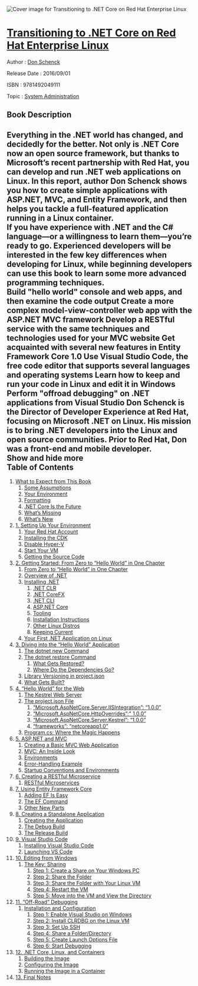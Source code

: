 ![Cover image for Transitioning to .NET Core on Red Hat Enterprise Linux](https://imgdetail.ebookreading.net/cover/cover/system_admin/EB9781492049111.jpg)

[Transitioning to .NET Core on Red Hat Enterprise Linux](https://ebookreading.net/view/book/Transitioning+to+.NET+Core+on+Red+Hat+Enterprise+Linux-EB9781492049111_1.html "Transitioning to .NET Core on Red Hat Enterprise Linux")
====================================================================================================================

Author : [Don Schenck](https://ebookreading.net/search/author/Don+Schenck)

Release Date : 2016/09/01

ISBN : 9781492049111

Topic : [System Administration](https://ebookreading.net/search/category/system-administration)

Book Description
-----------------

Everything in the .NET world has changed, and decidedly for the better. Not only is .NET Core now an open source framework, but thanks to Microsoft’s recent partnership with Red Hat, you can develop and run .NET web applications on Linux. In this report, author Don Schenck shows you how to create simple applications with ASP.NET, MVC, and Entity Framework, and then helps you tackle a full-featured application running in a Linux container.             
                 If you have experience with .NET and the C# language—or a willingness to learn them—you’re ready to go. Experienced developers will be interested in the few key differences when developing for Linux, while beginning developers can use this book to learn some more advanced programming techniques.             
   Build "hello world" console and web apps, and then examine the code output  Create a more complex model-view-controller web app with the ASP.NET MVC framework  Develop a RESTful service with the same techniques and technologies used for your MVC website  Get acquainted with several new features in Entity Framework Core 1.0  Use Visual Studio Code, the free code editor that supports several languages and operating systems  Learn how to keep and run your code in Linux and edit it in Windows  Perform "offroad debugging" on .NET applications from Visual Studio                Don Schenck is the Director of Developer Experience at Red Hat, focusing on Microsoft .NET on Linux. His mission is to bring .NET developers into the Linux and open source communities. Prior to Red Hat, Don was a front-end and mobile developer.             
        Show and hide more                
Table of Contents
-----------------

1. [What to Expect from This Book](https://ebookreading.net/view/book/Transitioning+to+.NET+Core+on+Red+Hat+Enterprise+Linux-EB9781492049111_5.html#idm139933622889600)
    1. [Some Assumptions](https://ebookreading.net/view/book/Transitioning+to+.NET+Core+on+Red+Hat+Enterprise+Linux-EB9781492049111_5.html#idm139933622847888)
    1. [Your Environment](https://ebookreading.net/view/book/Transitioning+to+.NET+Core+on+Red+Hat+Enterprise+Linux-EB9781492049111_5.html#idm139933622058592)
    1. [Formatting](https://ebookreading.net/view/book/Transitioning+to+.NET+Core+on+Red+Hat+Enterprise+Linux-EB9781492049111_5.html#idm139933622851472)
    1. [.NET Core Is the Future](https://ebookreading.net/view/book/Transitioning+to+.NET+Core+on+Red+Hat+Enterprise+Linux-EB9781492049111_5.html#idm139933619125056)
    1. [What’s Missing](https://ebookreading.net/view/book/Transitioning+to+.NET+Core+on+Red+Hat+Enterprise+Linux-EB9781492049111_5.html#idm139933619124768)
    1. [What’s New](https://ebookreading.net/view/book/Transitioning+to+.NET+Core+on+Red+Hat+Enterprise+Linux-EB9781492049111_5.html#idm139933618430592)
1. [1. Setting Up Your Environment](https://ebookreading.net/view/book/Transitioning+to+.NET+Core+on+Red+Hat+Enterprise+Linux-EB9781492049111_6.html#setting_up_your_env)
    1. [Your Red Hat Account](https://ebookreading.net/view/book/Transitioning+to+.NET+Core+on+Red+Hat+Enterprise+Linux-EB9781492049111_6.html#idm139933622897360)
    1. [Installing the CDK](https://ebookreading.net/view/book/Transitioning+to+.NET+Core+on+Red+Hat+Enterprise+Linux-EB9781492049111_6.html#idm139933622572608)
    1. [Disable Hyper-V](https://ebookreading.net/view/book/Transitioning+to+.NET+Core+on+Red+Hat+Enterprise+Linux-EB9781492049111_6.html#idm139933618442448)
    1. [Start Your VM](https://ebookreading.net/view/book/Transitioning+to+.NET+Core+on+Red+Hat+Enterprise+Linux-EB9781492049111_6.html#idm139933618436480)
    1. [Getting the Source Code](https://ebookreading.net/view/book/Transitioning+to+.NET+Core+on+Red+Hat+Enterprise+Linux-EB9781492049111_6.html#idm139933618242672)
1. [2. Getting Started: From Zero to “Hello World” in One Chapter](https://ebookreading.net/view/book/Transitioning+to+.NET+Core+on+Red+Hat+Enterprise+Linux-EB9781492049111_7.html#idm139933618191680)
    1. [From Zero to “Hello World” in One Chapter](https://ebookreading.net/view/book/Transitioning+to+.NET+Core+on+Red+Hat+Enterprise+Linux-EB9781492049111_7.html#idm139933618237216)
    1. [Overview of .NET](https://ebookreading.net/view/book/Transitioning+to+.NET+Core+on+Red+Hat+Enterprise+Linux-EB9781492049111_7.html#idm139933618199584)
    1. [Installing .NET](https://ebookreading.net/view/book/Transitioning+to+.NET+Core+on+Red+Hat+Enterprise+Linux-EB9781492049111_7.html#idm139933618193376)
        1. [.NET CLR  ](https://ebookreading.net/view/book/Transitioning+to+.NET+Core+on+Red+Hat+Enterprise+Linux-EB9781492049111_7.html#idm139933618231328)
        1. [.NET CoreFX ](https://ebookreading.net/view/book/Transitioning+to+.NET+Core+on+Red+Hat+Enterprise+Linux-EB9781492049111_7.html#idm139933618229552)
        1. [.NET CLI](https://ebookreading.net/view/book/Transitioning+to+.NET+Core+on+Red+Hat+Enterprise+Linux-EB9781492049111_7.html#idm139933618226080)
        1. [ASP.NET Core ](https://ebookreading.net/view/book/Transitioning+to+.NET+Core+on+Red+Hat+Enterprise+Linux-EB9781492049111_7.html#idm139933618224176)
        1. [Tooling ](https://ebookreading.net/view/book/Transitioning+to+.NET+Core+on+Red+Hat+Enterprise+Linux-EB9781492049111_7.html#idm139933618221824)
        1. [Installation Instructions](https://ebookreading.net/view/book/Transitioning+to+.NET+Core+on+Red+Hat+Enterprise+Linux-EB9781492049111_7.html#idm139933618216912)
        1. [Other Linux Distros](https://ebookreading.net/view/book/Transitioning+to+.NET+Core+on+Red+Hat+Enterprise+Linux-EB9781492049111_7.html#idm139933618175776)
        1. [Keeping Current](https://ebookreading.net/view/book/Transitioning+to+.NET+Core+on+Red+Hat+Enterprise+Linux-EB9781492049111_7.html#idm139933618119472)
    1. [Your First .NET Application on Linux](https://ebookreading.net/view/book/Transitioning+to+.NET+Core+on+Red+Hat+Enterprise+Linux-EB9781492049111_7.html#idm139933618192752)
1. [3. Diving into the “Hello World” Application](https://ebookreading.net/view/book/Transitioning+to+.NET+Core+on+Red+Hat+Enterprise+Linux-EB9781492049111_8.html#diving_into_the_hel)
    1. [The dotnet new Command](https://ebookreading.net/view/book/Transitioning+to+.NET+Core+on+Red+Hat+Enterprise+Linux-EB9781492049111_8.html#idm139933618057552)
    1. [The dotnet restore Command](https://ebookreading.net/view/book/Transitioning+to+.NET+Core+on+Red+Hat+Enterprise+Linux-EB9781492049111_8.html#idm139933618056896)
        1. [What Gets Restored?](https://ebookreading.net/view/book/Transitioning+to+.NET+Core+on+Red+Hat+Enterprise+Linux-EB9781492049111_8.html#idm139933617946896)
        1. [Where Do the Dependencies Go?](https://ebookreading.net/view/book/Transitioning+to+.NET+Core+on+Red+Hat+Enterprise+Linux-EB9781492049111_8.html#idm139933618010320)
    1. [Library Versioning in project.json](https://ebookreading.net/view/book/Transitioning+to+.NET+Core+on+Red+Hat+Enterprise+Linux-EB9781492049111_8.html#library-versioning)
    1. [What Gets Built?](https://ebookreading.net/view/book/Transitioning+to+.NET+Core+on+Red+Hat+Enterprise+Linux-EB9781492049111_8.html#idm139933617928608)
1. [4. “Hello World” for the Web](https://ebookreading.net/view/book/Transitioning+to+.NET+Core+on+Red+Hat+Enterprise+Linux-EB9781492049111_9.html#hello_world_for_the)
    1. [The Kestrel Web Server](https://ebookreading.net/view/book/Transitioning+to+.NET+Core+on+Red+Hat+Enterprise+Linux-EB9781492049111_9.html#idm139933617911024)
    1. [The project.json File](https://ebookreading.net/view/book/Transitioning+to+.NET+Core+on+Red+Hat+Enterprise+Linux-EB9781492049111_9.html#idm139933617709808)
        1. [“Microsoft.AspNetCore.Server.IISIntegration”: “1.0.0”](https://ebookreading.net/view/book/Transitioning+to+.NET+Core+on+Red+Hat+Enterprise+Linux-EB9781492049111_9.html#idm139933617707360)
        1. [“Microsoft.AspNetCore.HttpOverrides”:&quot; 1.0.0”](https://ebookreading.net/view/book/Transitioning+to+.NET+Core+on+Red+Hat+Enterprise+Linux-EB9781492049111_9.html#idm139933617687232)
        1. [“Microsoft.AspNetCore.Server.Kestrel”: “1.0.0”](https://ebookreading.net/view/book/Transitioning+to+.NET+Core+on+Red+Hat+Enterprise+Linux-EB9781492049111_9.html#idm139933617583296)
        1. [“frameworks”: “netcoreapp1.0”](https://ebookreading.net/view/book/Transitioning+to+.NET+Core+on+Red+Hat+Enterprise+Linux-EB9781492049111_9.html#idm139933617581744)
    1. [Program.cs: Where the Magic Happens](https://ebookreading.net/view/book/Transitioning+to+.NET+Core+on+Red+Hat+Enterprise+Linux-EB9781492049111_9.html#idm139933617678608)
1. [5. ASP.NET and MVC](https://ebookreading.net/view/book/Transitioning+to+.NET+Core+on+Red+Hat+Enterprise+Linux-EB9781492049111_10.html#asp_net_and_mvc)
    1. [Creating a Basic MVC Web Application](https://ebookreading.net/view/book/Transitioning+to+.NET+Core+on+Red+Hat+Enterprise+Linux-EB9781492049111_10.html#idm139933617451968)
    1. [MVC: An Inside Look](https://ebookreading.net/view/book/Transitioning+to+.NET+Core+on+Red+Hat+Enterprise+Linux-EB9781492049111_10.html#idm139933617451344)
    1. [Environments](https://ebookreading.net/view/book/Transitioning+to+.NET+Core+on+Red+Hat+Enterprise+Linux-EB9781492049111_10.html#idm139933617327968)
    1. [Error-Handling Example](https://ebookreading.net/view/book/Transitioning+to+.NET+Core+on+Red+Hat+Enterprise+Linux-EB9781492049111_10.html#idm139933616867296)
    1. [Startup Conventions and Environments](https://ebookreading.net/view/book/Transitioning+to+.NET+Core+on+Red+Hat+Enterprise+Linux-EB9781492049111_10.html#idm139933616866672)
1. [6. Creating a RESTful Microservice](https://ebookreading.net/view/book/Transitioning+to+.NET+Core+on+Red+Hat+Enterprise+Linux-EB9781492049111_11.html#idm139933617454688)
    1. [RESTful Microservices](https://ebookreading.net/view/book/Transitioning+to+.NET+Core+on+Red+Hat+Enterprise+Linux-EB9781492049111_11.html#idm139933616365216)
1. [7. Using Entity Framework Core](https://ebookreading.net/view/book/Transitioning+to+.NET+Core+on+Red+Hat+Enterprise+Linux-EB9781492049111_12.html#idm139933616364592)
    1. [Adding EF Is Easy](https://ebookreading.net/view/book/Transitioning+to+.NET+Core+on+Red+Hat+Enterprise+Linux-EB9781492049111_12.html#idm139933616035120)
    1. [The EF Command](https://ebookreading.net/view/book/Transitioning+to+.NET+Core+on+Red+Hat+Enterprise+Linux-EB9781492049111_12.html#idm139933616034496)
    1. [Other New Parts](https://ebookreading.net/view/book/Transitioning+to+.NET+Core+on+Red+Hat+Enterprise+Linux-EB9781492049111_12.html#idm139933615973872)
1. [8. Creating a Standalone Application](https://ebookreading.net/view/book/Transitioning+to+.NET+Core+on+Red+Hat+Enterprise+Linux-EB9781492049111_13.html#idm139933616043232)
    1. [Creating the Application](https://ebookreading.net/view/book/Transitioning+to+.NET+Core+on+Red+Hat+Enterprise+Linux-EB9781492049111_13.html#idm139933615961232)
    1. [The Debug Build](https://ebookreading.net/view/book/Transitioning+to+.NET+Core+on+Red+Hat+Enterprise+Linux-EB9781492049111_13.html#idm139933615950304)
    1. [The Release Build](https://ebookreading.net/view/book/Transitioning+to+.NET+Core+on+Red+Hat+Enterprise+Linux-EB9781492049111_13.html#idm139933615904464)
1. [9. Visual Studio Code](https://ebookreading.net/view/book/Transitioning+to+.NET+Core+on+Red+Hat+Enterprise+Linux-EB9781492049111_14.html#idm139933615946656)
    1. [Installing Visual Studio Code](https://ebookreading.net/view/book/Transitioning+to+.NET+Core+on+Red+Hat+Enterprise+Linux-EB9781492049111_14.html#idm139933615944832)
    1. [Launching VS Code](https://ebookreading.net/view/book/Transitioning+to+.NET+Core+on+Red+Hat+Enterprise+Linux-EB9781492049111_14.html#idm139933615938224)
1. [10. Editing from Windows](https://ebookreading.net/view/book/Transitioning+to+.NET+Core+on+Red+Hat+Enterprise+Linux-EB9781492049111_15.html#editing_from_window)
    1. [The Key: Sharing](https://ebookreading.net/view/book/Transitioning+to+.NET+Core+on+Red+Hat+Enterprise+Linux-EB9781492049111_15.html#idm139933615811680)
        1. [Step 1: Create a Share on Your Windows PC](https://ebookreading.net/view/book/Transitioning+to+.NET+Core+on+Red+Hat+Enterprise+Linux-EB9781492049111_15.html#idm139933615850992)
        1. [Step 2: Share the Folder](https://ebookreading.net/view/book/Transitioning+to+.NET+Core+on+Red+Hat+Enterprise+Linux-EB9781492049111_15.html#idm139933615842512)
        1. [Step 3: Share the Folder with Your Linux VM](https://ebookreading.net/view/book/Transitioning+to+.NET+Core+on+Red+Hat+Enterprise+Linux-EB9781492049111_15.html#idm139933615656752)
        1. [Step 4: Restart the VM](https://ebookreading.net/view/book/Transitioning+to+.NET+Core+on+Red+Hat+Enterprise+Linux-EB9781492049111_15.html#idm139933615608688)
        1. [Step 5: Move into the VM and View the Directory](https://ebookreading.net/view/book/Transitioning+to+.NET+Core+on+Red+Hat+Enterprise+Linux-EB9781492049111_15.html#idm139933615501056)
1. [11. “Off-Road” Debugging](https://ebookreading.net/view/book/Transitioning+to+.NET+Core+on+Red+Hat+Enterprise+Linux-EB9781492049111_16.html#idm139933615857648)
    1. [Installation and Configuration](https://ebookreading.net/view/book/Transitioning+to+.NET+Core+on+Red+Hat+Enterprise+Linux-EB9781492049111_16.html#idm139933615507392)
        1. [Step 1: Enable Visual Studio on Windows](https://ebookreading.net/view/book/Transitioning+to+.NET+Core+on+Red+Hat+Enterprise+Linux-EB9781492049111_16.html#idm139933615483200)
        1. [Step 2: Install CLRDBG on the Linux VM](https://ebookreading.net/view/book/Transitioning+to+.NET+Core+on+Red+Hat+Enterprise+Linux-EB9781492049111_16.html#idm139933615478672)
        1. [Step 3: Set Up SSH](https://ebookreading.net/view/book/Transitioning+to+.NET+Core+on+Red+Hat+Enterprise+Linux-EB9781492049111_16.html#idm139933615473664)
        1. [Step 4: Share a Folder/Directory](https://ebookreading.net/view/book/Transitioning+to+.NET+Core+on+Red+Hat+Enterprise+Linux-EB9781492049111_16.html#idm139933615473072)
        1. [Step 5: Create Launch Options File](https://ebookreading.net/view/book/Transitioning+to+.NET+Core+on+Red+Hat+Enterprise+Linux-EB9781492049111_16.html#create-launch-optio)
        1. [Step 6: Start Debugging](https://ebookreading.net/view/book/Transitioning+to+.NET+Core+on+Red+Hat+Enterprise+Linux-EB9781492049111_16.html#start_debugging)
1. [12. .NET Core, Linux, and Containers](https://ebookreading.net/view/book/Transitioning+to+.NET+Core+on+Red+Hat+Enterprise+Linux-EB9781492049111_17.html#idm139933615430608)
    1. [Building the Image](https://ebookreading.net/view/book/Transitioning+to+.NET+Core+on+Red+Hat+Enterprise+Linux-EB9781492049111_17.html#idm139933615416240)
    1. [Configuring the Image](https://ebookreading.net/view/book/Transitioning+to+.NET+Core+on+Red+Hat+Enterprise+Linux-EB9781492049111_17.html#idm139933615410880)
    1. [Running the Image in a Container](https://ebookreading.net/view/book/Transitioning+to+.NET+Core+on+Red+Hat+Enterprise+Linux-EB9781492049111_17.html#idm139933615410256)
1. [13. Final Notes](https://ebookreading.net/view/book/Transitioning+to+.NET+Core+on+Red+Hat+Enterprise+Linux-EB9781492049111_18.html#idm139933615177712)

